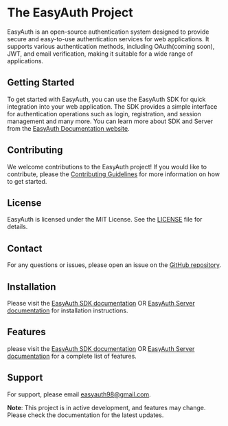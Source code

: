 # The EasyAuth Project 
EasyAuth is an open-source authentication system designed to provide secure and easy-to-use authentication services for web applications. It supports various authentication methods, including OAuth(coming soon), JWT, and email verification, making it suitable for a wide range of applications.

## Getting Started
To get started with EasyAuth, you can use the EasyAuth SDK for quick integration into your web application. The SDK provides a simple interface for authentication operations such as login, registration, and session management and many more. You can learn more about SDK and Server from the [EasyAuth Documentation website](https://easyauth-three.vercel.app/).

## Contributing
We welcome contributions to the EasyAuth project! If you would like to contribute, please the [Contributing Guidelines](CONTRIBUTING.md) for more information on how to get started.

## License
EasyAuth is licensed under the MIT License. See the [LICENSE](LICENSE.md) file for details. 

## Contact
For any questions or issues, please open an issue on the [GitHub repository](https://github.com/Mythsoul/EasyAuth/issues).

## Installation
Please visit the [EasyAuth SDK documentation](https://easyauth-three.vercel.app/getting-started/installation) OR [EasyAuth Server documentation](https://easyauth-three.vercel.app) for installation instructions.

## Features 
  please visit the [EasyAuth SDK documentation](https://easyauth-three.vercel.app/sdk) OR [EasyAuth Server documentation](https://easyauth-three.vercel.app/api) for a complete list of features.

## Support
For support, please email [easyauth98@gmail.com](mailto:easyauth98@gmail.com).


   **Note**: This project is in active development, and features may change. Please check the documentation for the latest updates. 

